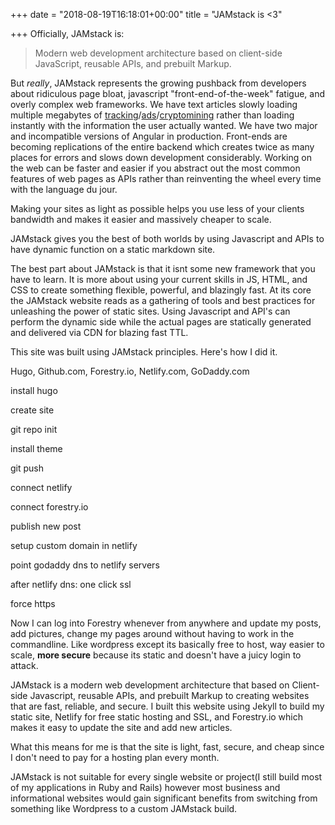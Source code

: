 +++
date = "2018-08-19T16:18:01+00:00"
title = "JAMstack is <3"

+++
Officially, JAMstack is:

> Modern web development architecture based on client-side JavaScript, reusable APIs, and prebuilt Markup.

But _really_, JAMstack represents the growing pushback from developers about ridiculous page bloat, javascript "front-end-of-the-week" fatigue, and overly complex web frameworks. We have text articles slowly loading multiple megabytes of [tracking](https://fieldguide.gizmodo.com/all-the-ways-facebook-tracks-you-that-you-might-not-kno-1795604150)/[ads](https://digiday.com/media/is-this-the-worst-page-on-the-internet/)/[cryptomining](https://arstechnica.com/information-technology/2017/11/sneakier-more-persistent-drive-by-cryptomining-comes-to-a-browser-near-you/) rather than loading instantly with the information the user actually wanted. We have two major and incompatible versions of Angular in production. Front-ends are becoming replications of the entire backend which creates twice as many places for errors and slows down development considerably. Working on the web can be faster and easier if you abstract out the most common features of web pages as APIs rather than reinventing the wheel every time with the language du jour.

Making your sites as light as possible helps you use less of your clients bandwidth and makes it easier and massively cheaper to scale.

JAMstack gives you the best of both worlds by using Javascript and APIs to have dynamic function on a static markdown site.

The best part about JAMstack is that it isnt some new framework that you have to learn. It is more about using your current skills in JS, HTML, and CSS to create something flexible, powerful, and blazingly fast. At its core the JAMstack website reads as a gathering of tools and best practices for unleashing the power of static sites. Using Javascript and API's can perform the dynamic side while the actual pages are statically generated and delivered via CDN for blazing fast TTL.

This site was built using JAMstack principles. Here's how I did it.

Hugo, Github.com, Forestry.io, Netlify.com, GoDaddy.com

install hugo

create site

git repo init

install theme

git push

connect netlify

connect forestry.io

publish new post

setup custom domain in netlify

point godaddy dns to netlify servers

after netlify dns: one click ssl

force https

Now I can log into Forestry whenever from anywhere and update my posts, add pictures, change my pages around without having to work in the commandline. Like wordpress except its basically free to host, way easier to scale, **more secure** because its static and doesn't have a juicy login to attack.

JAMstack is a modern web development architecture that based on Client-side Javascript, reusable APIs, and prebuilt Markup to creating websites that are fast, reliable, and secure. I built this website using Jekyll to build my static site, Netlify for free static hosting and SSL, and Forestry.io which makes it easy to update the site and add new articles.

What this means for me is that the site is light, fast, secure, and cheap since I don't need to pay for a hosting plan every month.

JAMstack is not suitable for every single website or project(I still build most of my applications in Ruby and Rails) however most business and informational websites would gain significant benefits from switching from something like Wordpress to a custom JAMstack build.